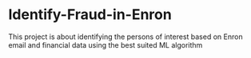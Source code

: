 # Identify-Fraud-in-Enron
This project is about identifying the persons of interest based on Enron email and financial data using the best suited ML algorithm
